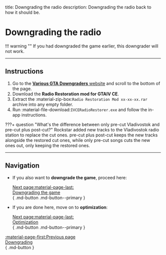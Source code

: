 title: Downgrading the radio
description: Downgrading the radio back to how it should be.

# Downgrading the radio

!!! warning ""
    If you had downgraded the game earlier, this downgrader will not work.

---

<h2>Instructions</h2> <a id="Instructions"></a>

1. Go to the [**Various GTA Downgraders** website](http://downgraders.rockstarvision.com/) and scroll to the bottom of the page.
2. Download the **Radio Restoration mod for GTAIV CE**.
3. Extract the :material-zip-box:`Radio Restoration Mod xx-xx-xx.rar` archive into any empty folder.
4. Run :material-file-download:`IVCERadioRestorer.exe` and follow the in-app instructions.

???+ question "What's the difference between only pre-cut Vladivostok and pre-cut plus post-cut?"
    Rockstar added new tracks to the Vladivostok radio station to replace the cut ones. pre-cut plus post-cut keeps the new tracks alongside the restored cut ones, while only pre-cut songs cuts the new ones out, only keeping the restored ones.

---

<h2>Navigation</h2> <a id="Navigation"></a>

<div class="grid cards" markdown>

- If you also want to **downgrade the game**, proceed here:

     [Next page:material-page-last:<br>Downgrading the game</br>](downgrading-the-game.md){ .md-button .md-button--primary }

- If you are done here, move on to **optimization**:

     [Next page:material-page-last:<br>Optimization</br>](../optimization.md){ .md-button .md-button--primary }

</div>

[:material-page-first:Previous page <br>Downgrading</br>](index.md){ .md-button }
